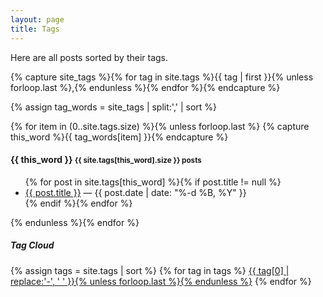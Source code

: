 ```yaml
---
layout: page
title: Tags
---
```


<div class="row">
<div class="col-sm-9">
Here are all posts sorted by their tags.

<!-- Get the tag name for every tag on the site and set them
to the `site_tags` variable. -->
{% capture site_tags %}{% for tag in site.tags %}{{ tag | first }}{% unless forloop.last %},{% endunless %}{% endfor %}{% endcapture %}

<!-- `tag_words` is a sorted array of the tag names. -->
{% assign tag_words = site_tags | split:',' | sort %}

{% for item in (0..site.tags.size) %}{% unless forloop.last %}
{% capture this_word %}{{ tag_words[item] }}{% endcapture %}
<h4 id="{{ this_word | cgi_escape }}">{{ this_word }} <small class="text-muted">{{ site.tags[this_word].size }} posts</small></h4>
<ul>
{% for post in site.tags[this_word] %}{% if post.title != null %}
<li><a href="{{ post.url }}">{{ post.title }}</a> &mdash; <date class="text-muted">{{ post.date | date: "%-d %B, %Y" }}</date></li>
{% endif %}{% endfor %}
</ul>
{% endunless %}{% endfor %}
</div>
<div class="col-sm-3">
<div class="card card-block">
<h5 class="card-title">Tag Cloud</h5>
{% assign tags = site.tags | sort %}
{% for tag in tags %} <span class="site-tag"> <a href="/tags.html#{{ tag | first | slugify }}" style="font-size: {{ tag | last | size | times: 32 | plus: 50  }}%">{{ tag[0] | replace:'-', ' ' }}{% unless forloop.last %}{% endunless %}</a> </span> {% endfor %}
</div>
</div>
</div>

